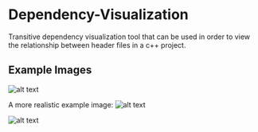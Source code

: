 Dependency-Visualization
========================

Transitive dependency visualization tool that can be used in order to view the relationship between header files in a c++ project.


Example Images
--------------

![alt text](http://i.imgur.com/Eb3V1C3.png "Transitive Dependency Visualization Example Image")

A more realistic example image:
![alt text](http://i.imgur.com/o7qHhSK.png "Transitive Dependency Visualization Example Image")

![alt text](http://i.imgur.com/H1Nbsac.png "Transitive Dependency Visualization Example Image")